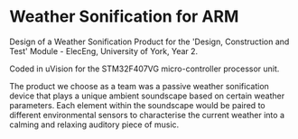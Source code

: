 # Weather Sonification for ARM

Design of a Weather Sonification Product for the 'Design, Construction and Test' Module - ElecEng, University of York, Year 2.

Coded in uVision for the STM32F407VG micro-controller processor unit.

The product we choose as a team was a passive weather sonification device that plays a unique ambient soundscape based on certain weather parameters.
Each element within the soundscape would be paired to different environmental sensors to characterise the current weather into a calming and relaxing auditory piece of music.
